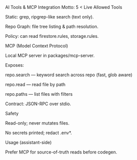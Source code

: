 AI Tools & MCP Integration
Motto: 5 < Live
Allowed Tools


Static: grep, ripgrep-like search (text only).


Repo Graph: file tree listing & path resolution.


Policy: can read firestore.rules, storage.rules.


MCP (Model Context Protocol)


Local MCP server in packages/mcp-server.


Exposes:


repo.search  — keyword search across repo (fast, glob aware)


repo.read    — read file by path


repo.paths   — list files with filters


Contract: JSON-RPC over stdio.


Safety


Read-only; never mutates files.


No secrets printed; redact .env*.


Usage (assistant-side)


Prefer MCP for source-of-truth reads before codegen.

